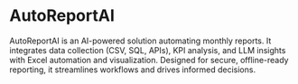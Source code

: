 # AutoReportAI
AutoReportAI is an AI-powered solution automating monthly reports. It integrates data collection (CSV, SQL, APIs), KPI analysis, and LLM insights with Excel automation and visualization. Designed for secure, offline-ready reporting, it streamlines workflows and drives informed decisions.
